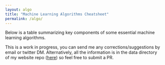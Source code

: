 ```yaml
---
layout: algo
title: "Machine Learning Algorithms Cheatsheet"
permalink: /algo/
---
```


Below is a table summarizing key components of some essential machine learning algorithms.

This is a work in progress, you can send me any corrections/suggestions by email or twitter DM. Alternatively, all the information is in the data directory of my website repo ([here](https://github.com/sophiaray/sophiaray.github.io/tree/master/_data/algorithms)) so feel free to submit a PR.
